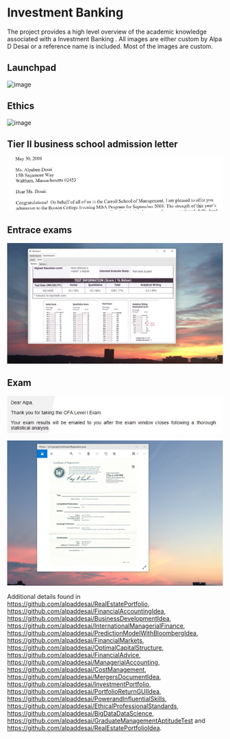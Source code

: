 # Investment Banking 

The project provides a high level overview of the academic knowledge associated with a Investment Banking . 
All images are either custom by Alpa D Desai or a reference name is included. Most of the images are custom.

## Launchpad
![image](image_Launchpad.png)

## Ethics
![image](Ethics.jpg)

## Tier II business school admission letter 
![image](admissionletter.jpg)

## Entrace exams
![image](GMATImage5.jpg)

## Exam
![image](CFAExam.jpg)

![image](USCopyrightCertificate.png)

Additional details found in https://github.com/alpaddesai/RealEstatePortfolio, https://github.com/alpaddesai/FinancialAccountingIdea, https://github.com/alpaddesai/BusinessDevelopmentIdea, https://github.com/alpaddesai/InternationalManagerialFinance, https://github.com/alpaddesai/PredictionModelWithBloombergIdea, https://github.com/alpaddesai/FinancialMarkets, https://github.com/alpaddesai/OptimalCapitalStructure, https://github.com/alpaddesai/FinancialAdvice, https://github.com/alpaddesai/ManagerialAccounting, https://github.com/alpaddesai/CostManagement, https://github.com/alpaddesai/MergersDocumentIdea, https://github.com/alpaddesai/InvestmentPortfolio, https://github.com/alpaddesai/PortfolioReturnGUIIdea, https://github.com/alpaddesai/PowerandInfluentialSkills, https://github.com/alpaddesai/EthicalProfessionalStandards, https://github.com/alpaddesai/BigDataDataScience, https://github.com/alpaddesai/GraduateManagementAptitudeTest and https://github.com/alpaddesai/RealEstatePortfolioIdea.
